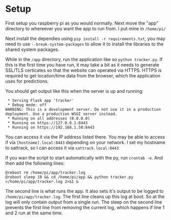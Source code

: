 # Setup

First setup you raspberry pi as you would normally. Next move the "app" directory to whereever you want the app to run from. I put mine in `/home/pi/`

Next install the dependies using `pip install -r requirements.txt`, you may need to use `--break-system-packages` to allow it to install the libraries to the shared system packages.

While in the `/app` directory, run the application like so `python tracker.py`. If this is the first time you have run, it may take a bit as it needs to generate SSL/TLS certicates so that the website can operated via HTTPS. HTTPS is required to get location/time data from the browser, which the application uses for predictions. 

You should get output like this when the server is up and running:
```
 * Serving Flask app 'tracker'
 * Debug mode: off
WARNING: This is a development server. Do not use it in a production deployment. Use a production WSGI server instead.
 * Running on all addresses (0.0.0.0)
 * Running on https://127.0.0.1:8443
 * Running on https://192.168.1.50:8443

```

You can access it via the IP address listed there. You may be able to access if via `[hostname].local:8443` depending on your network. I set my hostname to sattrack, so I can access it via `sattrack.local:8443`

If you wan the script to start automatically with the py, run `crontab -e`. And then add the following lines:
```
@reboot rm /home/pi/app/tracker.log
@reboot sleep 10 && cd /home/pi/app && python tracker.py >/home/pi/app/tracker.log 2>&1 &
```

The second line is what runs the app. It also sets it's output to be logged to `/home/pi/app/tracker.log`. The first line cleans up this log at boot. So at the log will only contain output from a single run. The sleep on the second line prevents the first line from removing the current log, which happens if line 1 and 2 run at the same time.
